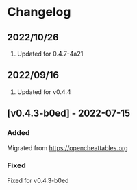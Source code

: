 # Changelog

## 2022/10/26
1. Updated for 0.4.7-4a21   

## 2022/09/16  
1. Updated for v0.4.4

## [v0.4.3-b0ed] - 2022-07-15
### Added
Migrated from https://opencheattables.org

### Fixed
Fixed for v0.4.3-b0ed 